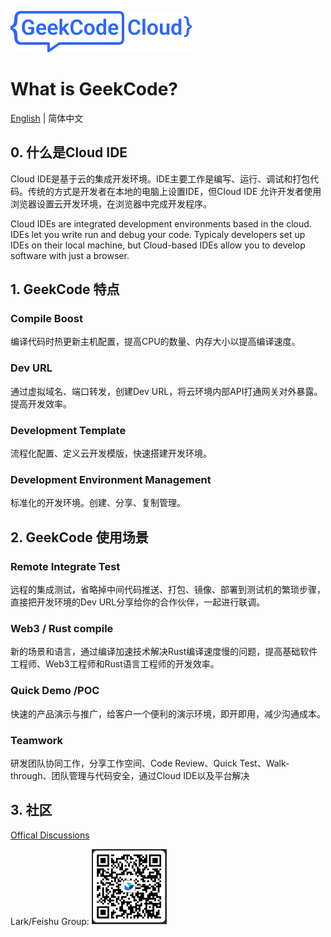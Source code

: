 [![GeekCode](./assest/logo.svg)](https://geekcode.cloud)

# What is GeekCode?

[English](./README.md) | 简体中文

## 0. 什么是Cloud IDE
Cloud IDE是基于云的集成开发环境。IDE主要工作是编写、运行、调试和打包代码。传统的方式是开发者在本地的电脑上设置IDE，但Cloud IDE 允许开发者使用浏览器设置云开发环境，在浏览器中完成开发程序。

Cloud IDEs are integrated development environments based in the cloud. IDEs let you write run and debug your code. Typicaly developers set up IDEs on their local machine, but Cloud-based IDEs allow you to develop software with just a browser.

## 1. GeekCode 特点

### Compile Boost

编译代码时热更新主机配置，提高CPU的数量、内存大小以提高编译速度。

### Dev URL

通过虚拟域名、端口转发，创建Dev URL，将云环境内部API打通网关对外暴露。提高开发效率。

### Development Template

流程化配置、定义云开发模版，快速搭建开发环境。

### Development Environment Management

标准化的开发环境。创建、分享、复制管理。

## 2. GeekCode 使用场景

### Remote Integrate Test

远程的集成测试，省略掉中间代码推送、打包、镜像、部署到测试机的繁琐步骤，直接把开发环境的Dev URL分享给你的合作伙伴，一起进行联调。

### Web3 / Rust compile

新的场景和语言，通过编译加速技术解决Rust编译速度慢的问题，提高基础软件工程师、Web3工程师和Rust语言工程师的开发效率。

### Quick Demo /POC

快速的产品演示与推广，给客户一个便利的演示环境，即开即用，减少沟通成本。

### Teamwork

研发团队协同工作，分享工作空间、Code Review、Quick Test、Walk-through、团队管理与代码安全，通过Cloud IDE以及平台解决

## 3. 社区
[Offical Discussions](https://github.com/geeklamp/geekcode.cloud/discussions)

Lark/Feishu Group: 
<img src="./assest/feishugroup.png" alt="feishu group" width="120"/>
